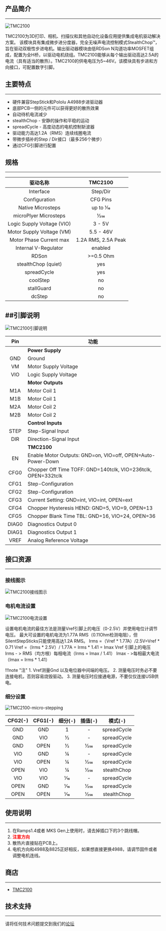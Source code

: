 ## 产品简介

---

![TMC2100](images/TMC2100.jpg)

TMC2100为3D打印、相机、扫描仪和其他自动化设备应用提供集成电机驱动解决方案。 该模块具有集成微步进分度器，完全无噪声电流控制模式StealthChop™，旨在驱动双极性步进电机。输出驱动器模块由低RDSon N沟道功率MOSFET组成，配置为全H桥，以驱动电机绕组。TMC2100能够从每个输出驱动高达2.5A的电流（具有适当的散热）。TMC2100的供电电压为5~46V。该模块具有步进和方向接口，可配置数字引脚。

## 主要特点
---

- 硬件兼容StepStick和Pololu A4988步进驱动器
- 底部PCB一侧的元件可以获得更好的散热效果
- 自动待机电流减少
- stealthChop - 安静的操作和平稳的运动
- spreadCycle - 高度动态的电机控制斩波器
- 驱动能力高达1.2A（RMS）连续线圈电流
- 带微步插补的Step / Dir接口（最多256个微步）
- 通过CFG引脚进行配置

## 规格
---

驱动名称	|TMC2100
:---:|:---:
Interface	|	Step/Dir
Configuration	|CFG Pins	
Native Microsteps|up to 1⁄16
microPlyer Microsteps|	1⁄256
Logic Supply Voltage (VIO)|	3 - 5V
Motor Supply Voltage (VM)|	5.5 - 46V	
Motor Phase Current max|	1.2A RMS, 2.5A Peak	
Internal V-Regulator|	enabled
RDSon|>=0.5 Ohm
stealthChop (quiet)|	yes
spreadCycle|	yes
coolStep | no
stallGuard | no
dcStep | no

##引脚说明
---

![TMC2100引脚说明](images/TMC2100引脚说明.png)

Pin|功能
:---:|---
 &nbsp;|**Power Supply**
 GND|	Ground
VM|	Motor Supply Voltage
VIO	|Logic Supply Voltage
 &nbsp;|**Motor Outputs**
M1A|	Motor Coil 1
M1B	|Motor Coil 1
M2A|	Motor Coil 2
M2B	|Motor Coil 2
 &nbsp;|**Control Inputs**
STEP	|Step-Signal Input
DIR	|Direction-Signal Input
 &nbsp;|**TMC2100**
EN	|Enable Motor Outputs: GND=on, VIO=off, OPEN=Auto-Power-Down
CFG0	|Chopper Off Time TOFF: GND=140tclk, VIO=236tclk, OPEN=332tclk
CFG1	|Step-Configuration
CFG2	|Step-Configuration
CFG3	|Current Setting: GND=int, VIO=int, OPEN=ext
CFG4	|Chopper Hysteresis HEND: GND=5, VIO=9, OPEN=13
CFG5	|Chopper Blank Time TBL: GND=16, VIO=24, OPEN=36
DIAG0	|Diagnostics Output 0
DIAG1	|Diagnostics Output 1
VREF	|Analog Reference Voltage

## 接口资源
---

### 接线图示

![TMC2100接线图示](images/TMC2100接线图示.png)

### 电机电流设置

![TMC2100电流设置](images/TMC2100电流设置.png)

设置电机电流的最佳方法是测量Vref引脚上的电压（0-2.5V）并使用电位计调节电压。 最大可设置的电机电流为1.77A RMS（0.11Ohm检测电阻），但SilentStepSticks只能使用高达1.2A RMS。
Irms =（Vref * 1.77A）/2.5V=Vref * 0.71
Vref =（Irms * 2.5V）/ 1.77A = Irms * 1.41 = Imax
Vref 引脚上的电压
Irms - > RMS（均方根）每相电流（Irms = Imax / 1.41）
Imax - >每相最大电流（Imax = Irms * 1.41）

!!!note "注"
    1. Vref测量Gnd 以及电位器中间端的电压。
    2. 测量电压时务必不要连接电机，否则容易烧毁驱动。
    3. 测量电压时应接通电源，不要仅仅连接USB供电。

### 细分设置

![TMC2100-micro-stepping](images/TMC2100-micro-stepping.png)

CFG2(-)|CFG1(-)|	细分(-)|插值(-)|模式(-)
:---:|:---:|:---:|:---:|:---:
GND	|GND	|1|	-|	spreadCycle
GND	|VIO|	1⁄2|	-|	spreadCycle
GND	|OPEN|	1⁄2|	1⁄256|	spreadCycle
VIO|	GND|	1⁄4|	-|	spreadCycle
VIO|	OPEN|	1⁄4|	1⁄256|	spreadCycle
OPEN|	VIO|	1⁄4|	1⁄256|	stealthChop
VIO	|VIO	|1⁄16|	-|	spreadCycle
OPEN	|GND|	1⁄16|	1⁄256|	spreadCycle
OPEN	|OPEN|	1⁄16|	1⁄256|	stealthChop

## 使用说明
---

1. 在Ramps1.4或者 MKS Gen上使用时，请去掉插口下的3个跳线帽。
2. <font color="red">**注意方向**</font>
3. 散热片直接贴在PCB上。
4. 电机方向和4988及8825正好相反，如果想直接更换4988，请调节固件或者调整电机连线。

## 商店
---

- [TMC2100](https://www.aliexpress.com/store/product/5pcs-StepStick-MKS-TMC2100-Stepper-Motor-Driver-Ultra-silent-Excellent-Stability-Protection-Superior-Performance-3D-Printer/3480083_32848561393.html)

## 技术支持
---

请将任何技术问题提交到我们的[论坛](http://forum.fysetc.com/)


